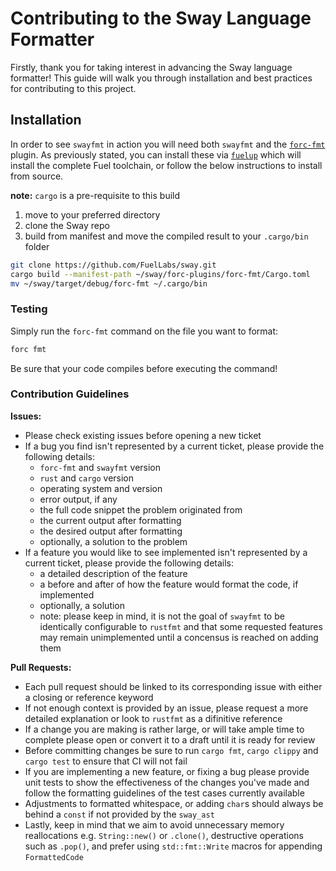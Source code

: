 # Contributing to the Sway Language Formatter

Firstly, thank you for taking interest in advancing the Sway language formatter! This guide will walk you through installation and best practices for contributing to this project.

## Installation

In order to see `swayfmt` in action you will need both `swayfmt` and the [`forc-fmt`](../forc-plugins/forc-fmt/) plugin. As previously stated, you can install these via [`fuelup`](https://github.com/FuelLabs/fuelup) which will install the complete Fuel toolchain, or follow the below instructions to install from source.

**note:** `cargo` is a pre-requisite to this build

1. move to your preferred directory
2. clone the Sway repo
3. build from manifest and move the compiled result to your `.cargo/bin` folder

```sh
git clone https://github.com/FuelLabs/sway.git
cargo build --manifest-path ~/sway/forc-plugins/forc-fmt/Cargo.toml
mv ~/sway/target/debug/forc-fmt ~/.cargo/bin
```

### Testing

Simply run the `forc-fmt` command on the file you want to format:

```sh
forc fmt
```

Be sure that your code compiles before executing the command!

### Contribution Guidelines

**Issues:**

- Please check existing issues before opening a new ticket
- If a bug you find isn't represented by a current ticket, please provide the following details:
  - `forc-fmt` and `swayfmt` version
  - `rust` and `cargo` version
  - operating system and version
  - error output, if any
  - the full code snippet the problem originated from
  - the current output after formatting
  - the desired output after formatting
  - optionally, a solution to the problem
- If a feature you would like to see implemented isn't represented by a current ticket, please provide the following details:
  - a detailed description of the feature
  - a before and after of how the feature would format the code, if implemented
  - optionally, a solution
  - note: please keep in mind, it is not the goal of `swayfmt` to be identically configurable to `rustfmt` and that some requested features may remain unimplemented until a concensus is reached on adding them

**Pull Requests:**

- Each pull request should be linked to its corresponding issue with either a closing or reference keyword
- If not enough context is provided by an issue, please request a more detailed explanation or look to `rustfmt` as a difinitive reference
- If a change you are making is rather large, or will take ample time to complete please open or convert it to a draft until it is ready for review
- Before committing changes be sure to run `cargo fmt`, `cargo clippy` and `cargo test` to ensure that CI will not fail
- If you are implementing a new feature, or fixing a bug please provide unit tests to show the effectiveness of the changes you've made and follow the formatting guidelines of the test cases currently available
- Adjustments to formatted whitespace, or adding `char`s should always be behind a `const` if not provided by the `sway_ast`
- Lastly, keep in mind that we aim to avoid unnecessary memory reallocations e.g. `String::new()` or `.clone()`, destructive operations such as `.pop()`, and prefer using `std::fmt::Write` macros for appending `FormattedCode`
